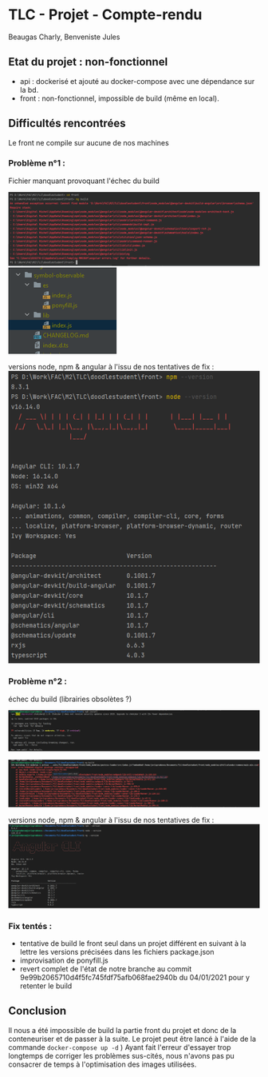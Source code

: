 # TLC - Projet - Compte-rendu
Beaugas Charly,
Benveniste Jules

## Etat du projet : non-fonctionnel

- api : dockerisé et ajouté au docker-compose avec une dépendance sur la bd.
- front : non-fonctionnel, impossible de build (même en local).


## Difficultés rencontrées

Le front ne compile sur aucune de nos machines

### Problème n°1 :

Fichier manquant provoquant l'échec du build

![img.png](img.png)
![img_1.png](img_1.png)

versions node, npm & angular à l'issu de nos tentatives de fix :
![img_6.png](img_6.png)


### Problème n°2 :

échec du build (librairies obsolètes ?)

![img_2.png](img_2.png)

![img_3.png](img_3.png)

versions node, npm & angular à l'issu de nos tentatives de fix :
![img_5.png](img_5.png)


### Fix tentés :

- tentative de build le front seul dans un projet différent en suivant à la lettre les versions précisées dans les fichiers package.json
- improvisation de ponyfill.js
- revert complet de l'état de notre branche au commit 9e99b2065710d4f5fc745fdf75afb068fae2940b du 04/01/2021 pour y retenter le build


## Conclusion

Il nous a été impossible de build la partie front du projet et donc de la conteneuriser et de passer à la suite. Le projet peut être lancé à l'aide de la commande `docker-compose up -d`  )
Ayant fait l'erreur d'essayer trop longtemps de corriger les problèmes sus-cités, nous n'avons pas pu consacrer de temps à l'optimisation des images utilisées.